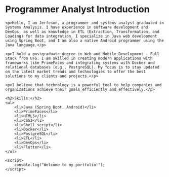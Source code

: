 <!DOCTYPE html>
<html lang="en-US">
<head>
    <meta charset="UTF-8">
    <meta name="viewport" content="width=device-width, initial-scale=1.0">
    <title>Programmer Analyst Introduction</title>
</head>
<body>
    <h1>Programmer Analyst Introduction</h1>

    <p>Hello, I am Jerfeson, a programmer and systems analyst graduated in Systems Analysis. I have experience in software development and DevOps, as well as knowledge in ETL (Extraction, Transformation, and Loading) for data integration. I specialize in Java web development using Spring Boot, and I am also a native Android programmer using the Java language.</p>

    <p>I hold a postgraduate degree in Web and Mobile Development - Full Stack from UFG. I am skilled in creating modern applications with frameworks like PrimeFaces and integrating systems with Docker and relational databases (e.g., PostgreSQL). My focus is to stay updated on the latest market trends and technologies to offer the best solutions to my clients and projects.</p>

    <p>I believe that technology is a powerful tool to help companies and organizations achieve their goals efficiently and effectively.</p>

    <h2>Skills:</h2>
    <ul>
        <li>Java (Spring Boot, Android)</li>
        <li>PrimeFaces</li>
        <li>HTML5</li>
        <li>CSS3</li>
        <li>Shell script</li>
        <li>Docker</li>
        <li>PostgreSQL</li>
        <li>ETL</li>
        <li>DevOps</li>
        <li>Flutter</li>
    </ul>

    <script>
        console.log("Welcome to my portfolio!");
    </script>
</body>
</html>
